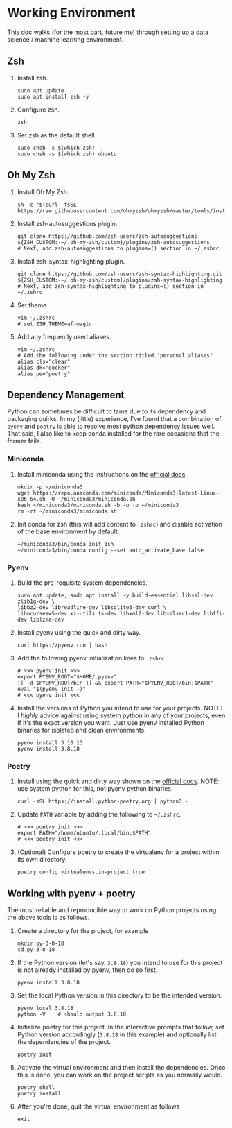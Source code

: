 # Working Environment

This doc walks (for the most part, future me) through setting up a data science / machine learning environment.

## Zsh

1. Install zsh.
    ```
    sudo apt update
    sudo apt install zsh -y
    ```

2. Configure zsh.
    ```
    zsh
    ```

3. Set zsh as the default shell.
    ```
    sudo chsh -s $(which zsh)
    sudo chsh -s $(which zsh) ubuntu
    ```

## Oh My Zsh

1. Install Oh My Zsh.
    ```
    sh -c "$(curl -fsSL https://raw.githubusercontent.com/ohmyzsh/ohmyzsh/master/tools/install.sh)"
    ```

2. Install zsh-autosuggestions plugin.
    ```
    git clone https://github.com/zsh-users/zsh-autosuggestions ${ZSH_CUSTOM:-~/.oh-my-zsh/custom}/plugins/zsh-autosuggestions
    # Next, add zsh-autosuggestions to plugins=() section in ~/.zshrc
    ```

3. Install zsh-syntax-highlighting plugin.
    ```
    git clone https://github.com/zsh-users/zsh-syntax-highlighting.git ${ZSH_CUSTOM:-~/.oh-my-zsh/custom}/plugins/zsh-syntax-highlighting
    # Next, add zsh-syntax-highlighting to plugins=() section in ~/.zshrc
    ```

4. Set theme
    ```
    vim ~/.zshrc
    # set ZSH_THEME=af-magic
    ```

5. Add any frequently used aliases.
    ```
    vim ~/.zshrc
    # Add the following under the section titled "personal aliases"
    alias cls="clear"
    alias dk="docker"
    alias pe="poetry"
    ```

## Dependency Management

Python can sometimes be difficult to tame due to its dependency and packaging quirks. In my (little) experience, I've found that a combination of `pyenv` and `poetry` is able to resolve most python dependency issues well. That said, I also like to keep conda installed for the rare occasions that the former fails.

### Miniconda

1. Install miniconda using the instructions on the [official docs](https://docs.conda.io/projects/miniconda/en/latest/).
    ```
    mkdir -p ~/miniconda3
    wget https://repo.anaconda.com/miniconda/Miniconda3-latest-Linux-x86_64.sh -O ~/miniconda3/miniconda.sh
    bash ~/miniconda3/miniconda.sh -b -u -p ~/miniconda3
    rm -rf ~/miniconda3/miniconda.sh
    ```

2. Init conda for zsh (this will add content to `.zshrc`) and disable activation of the base environment by default.
    ```
    ~/miniconda3/bin/conda init zsh
    ~/miniconda3/bin/conda config --set auto_activate_base false
    ```

### Pyenv

1. Build the pre-requisite system dependencies.
    ```
    sudo apt update; sudo apt install -y build-essential libssl-dev zlib1g-dev \
    libbz2-dev libreadline-dev libsqlite3-dev curl \
    libncursesw5-dev xz-utils tk-dev libxml2-dev libxmlsec1-dev libffi-dev liblzma-dev
    ```

2. Install pyenv using the quick and dirty way.
    ```
    curl https://pyenv.run | bash
    ```

3. Add the following pyenv initialization lines to `.zshrc`
    ```
    # >>> pyenv init >>>
    export PYENV_ROOT="$HOME/.pyenv"
    [[ -d $PYENV_ROOT/bin ]] && export PATH="$PYENV_ROOT/bin:$PATH"
    eval "$(pyenv init -)"
    # <<< pyenv init <<<
    ```

4. Install the versions of Python you intend to use for your projects. NOTE: I _highly_ advice against using system python in any of your projects, even if it's the exact version you want. Just use pyenv installed Python binaries for isolated and clean environments.
    ```
    pyenv install 3.10.13
    pyenv install 3.8.18
    ```

### Poetry

1. Install using the quick and dirty way shown on the [official docs](https://python-poetry.org/docs/#installing-with-the-official-installer). NOTE: use system python for this, not pyenv python binaries.
    ```
    curl -sSL https://install.python-poetry.org | python3 -
    ```

2. Update `PATH` variable by adding the following to `~/.zshrc`.
    ```
    # >>> poetry init >>>
    export PATH="/home/ubuntu/.local/bin:$PATH"
    # <<< poetry init <<<
    ```

3. (Optional) Configure poetry to create the virtualenv for a project within its own directory.
    ```
    poetry config virtualenvs.in-project true
    ```

## Working with pyenv + poetry

The most reliable and reproducible way to work on Python projects using the above tools is as follows.

1. Create a directory for the project, for example
    ```
    mkdir py-3-8-18
    cd py-3-8-18
    ```

2. If the Python version (let's say, `3.8.18`) you intend to use for this project is not already installed by pyenv, then do so first.
    ```
    pyenv install 3.8.18
    ```

3. Set the local Python version in this directory to be the intended version.
    ```
    pyenv local 3.8.18
    python -V    # should output 3.8.18
    ```

4. Initialize poetry for this project. In the interactive prompts that follow, set Python version accordingly (`3.8.18` in this example) and optionally list the dependencies of the project.
    ```
    poetry init
    ```

5. Activate the virtual environment and then install the dependencies. Once this is done, you can work on the project scripts as you normally would.
    ```
    poetry shell
    poetry install
    ```

6. After you're done, quit the virtual environment as follows
    ```
    exit
    ```
